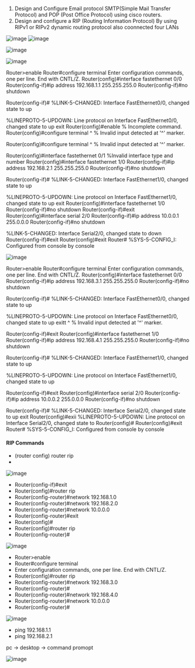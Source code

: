 1. Design and Configure Email protocol SMTP(Simple Mail Transfer Protocol) and POP (Post Office Protocol) using cisco routers.
2. Design and configure a RIP (Routing Information Protocol) By using RIPv1 or RIPv2 dynamic routing protocol also coonnected four LANs


![image](https://user-images.githubusercontent.com/47166768/224525636-7e3b921a-e6fa-4afc-8cd4-36de01d5c84e.png)
![image](https://user-images.githubusercontent.com/47166768/224526327-b674209a-eded-41d1-ba09-2efd3c5839ed.png)


![image](https://user-images.githubusercontent.com/47166768/224525694-55732f75-c5e7-47a3-9d9d-5da083e35073.png)

![image](https://user-images.githubusercontent.com/47166768/224525997-2a136f85-92f2-4b5a-bda0-b1beb4d336e4.png)

Router>enable
Router#configure terminal
Enter configuration commands, one per line.  End with CNTL/Z.
Router(config)#interface fastethernet 0/0
Router(config-if)#ip address 192.168.1.1 255.255.255.0
Router(config-if)#no shutdown

Router(config-if)#
%LINK-5-CHANGED: Interface FastEthernet0/0, changed state to up

%LINEPROTO-5-UPDOWN: Line protocol on Interface FastEthernet0/0, changed state to up
exit
Router(config)#enable
% Incomplete command.
Router(config)#configure terminal
                     ^
% Invalid input detected at '^' marker.
	
Router(config)#configure terminal
                     ^
% Invalid input detected at '^' marker.
	
Router(config)#interface fastethernet 0/1
%Invalid interface type and number
Router(config)#interface fastethernet 1/0
Router(config-if)#ip address 192.168.2.1 255.255.255.0
Router(config-if)#no shutdown

Router(config-if)#
%LINK-5-CHANGED: Interface FastEthernet1/0, changed state to up

%LINEPROTO-5-UPDOWN: Line protocol on Interface FastEthernet1/0, changed state to up
exit
Router(config)#interface fastethernet 1/0
Router(config-if)#no shutdown
Router(config-if)#exit
Router(config)#interface serial 2/0
Router(config-if)#ip address 10.0.0.1 255.0.0.0
Router(config-if)#no shutdown

%LINK-5-CHANGED: Interface Serial2/0, changed state to down
Router(config-if)#exit
Router(config)#exit
Router#
%SYS-5-CONFIG_I: Configured from console by console







![image](https://user-images.githubusercontent.com/47166768/224526198-7ff05694-aaf9-4678-b6ee-d8713fa5e4df.png)







Router>enable
Router#configure terminal
Enter configuration commands, one per line.  End with CNTL/Z.
Router(config)#interface fastethernet 0/0
Router(config-if)#ip address 192.168.3.1 255.255.255.0
Router(config-if)#no shutdown

Router(config-if)#
%LINK-5-CHANGED: Interface FastEthernet0/0, changed state to up

%LINEPROTO-5-UPDOWN: Line protocol on Interface FastEthernet0/0, changed state to up
exitt
                      ^
% Invalid input detected at '^' marker.
	
Router(config-if)#exit
Router(config)#interface fastethernet 1/0
Router(config-if)#ip address 192.168.4.1 255.255.255.0
Router(config-if)#no shutdown

Router(config-if)#
%LINK-5-CHANGED: Interface FastEthernet1/0, changed state to up

%LINEPROTO-5-UPDOWN: Line protocol on Interface FastEthernet1/0, changed state to up

Router(config-if)#exit
Router(config)#interface serial 2/0
Router(config-if)#ip address 10.0.0.2 255.0.0.0
Router(config-if)#no shutdown

Router(config-if)#
%LINK-5-CHANGED: Interface Serial2/0, changed state to up
exit
Router(config)#exii
%LINEPROTO-5-UPDOWN: Line protocol on Interface Serial2/0, changed state to
Router(config)#
Router(config)#exit
Router#
%SYS-5-CONFIG_I: Configured from console by console




#### RIP Commands 
* (router config) router rip
* 


![image](https://user-images.githubusercontent.com/47166768/224526448-dc94cd61-a6c4-43a8-a2c3-a0d045b4a5ef.png)


* Router(config-if)#exit
* Router(config)#router rip
* Router(config-router)#network 192.168.1.0
* Router(config-router)#network 192.168.2.0
* Router(config-router)#network 10.0.0.0
* Router(config-router)#exit
* Router(config)#
* Router(config)#router rip
* Router(config-router)#





![image](https://user-images.githubusercontent.com/47166768/224526413-e3f608cc-b4c5-48a7-90c0-f172da61492b.png)

- Router>enable
- Router#configure terminal
- Enter configuration commands, one per line.  End with CNTL/Z.
- Router(config)#router rip
- Router(config-router)#network 192.168.3.0
- Router(config-router)#
- Router(config-router)#network 192.168.4.0
- Router(config-router)#network 10.0.0.0
- Router(config-router)#



![image](https://user-images.githubusercontent.com/47166768/224526605-0ef99c21-b341-438a-98a9-a2daf354dd28.png)




* ping 192.168.1.1
* ping 192.168.2.1

pc -> desktop -> command promopt

![image](https://user-images.githubusercontent.com/47166768/224526704-8b2a3d78-3c7f-4d32-8c2f-1934ef7ee47f.png)

